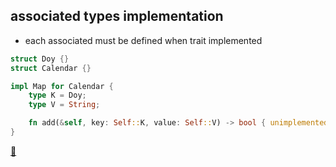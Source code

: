 ## associated types implementation

* each associated must be defined when trait implemented

```rust
struct Doy {}
struct Calendar {}

impl Map for Calendar {
    type K = Doy;
    type V = String;

    fn add(&self, key: Self::K, value: Self::V) -> bool { unimplemented!() }
}
```

[📒](https://doc.rust-lang.org/1.17.0/book/associated-types.html#implementing-associated-types)